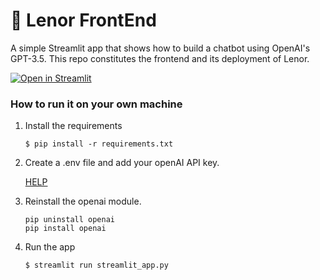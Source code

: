 # 💬 Lenor FrontEnd

A simple Streamlit app that shows how to build a chatbot using OpenAI's GPT-3.5.
This repo constitutes the frontend and its deployment of Lenor.

[![Open in Streamlit](https://static.streamlit.io/badges/streamlit_badge_black_white.svg)](https://chatbot-template.streamlit.app/)

### How to run it on your own machine

1. Install the requirements

   ```
   $ pip install -r requirements.txt
   ```

2. Create a .env file and add your openAI API key.

   [HELP](https://help.openai.com/en/articles/4936850-where-do-i-find-my-openai-api-key)

3. Reinstall the openai module.

   ```
   pip uninstall openai
   pip install openai
   ```
   
4. Run the app

   ```
   $ streamlit run streamlit_app.py
   ```
